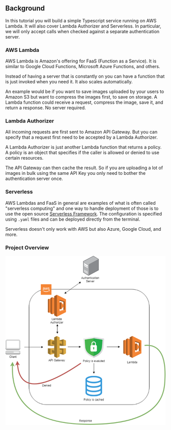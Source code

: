 ## Background
In this tutorial you will build a simple Typescript service running on AWS Lambda. It will also cover Lambda Authorizer and Serverless. 
In particular, we will only accept calls when checked against a separate authentication server.

### AWS Lambda
AWS Lambda is Amazon's offering for FaaS (Function as a Service). It is similar to Google Cloud Functions, Microsoft Azure Functions, and others. 

Instead of having a server that is constantly on you can have a function that is just invoked when you need it. It also scales automatically.

An example would be if you want to save images uploaded by your users to Amazon S3 but want to compress the images first, to save on storage. 
A Lambda function could receive a request, compress the image, save it, and return a response. No server required.

### Lambda Authorizer
All incoming requests are first sent to Amazon API Gateway. But you can specify that a request first need to be accepted by a Lambda Authorizer. 

A Lambda Authorizer is just another Lambda function that returns a policy. A policy is an object that specifies if the caller is allowed or denied to use certain resources.

The API Gateway can then cache the result. So if you are uploading a lot of images in bulk using the same API Key you only need to bother the authentication server once. 

### Serverless
AWS Lambdas and FaaS in general are examples of what is often called "serverless computing" and one way to handle deployment of those is to use the open source [Serverless Framework](https://www.serverless.com/). 
The configuration is specified using `.yaml` files and can be deployed directly from the terminal.

Serverless doesn't only work with AWS but also Azure, Google Cloud, and more.

### Project Overview
![API Overview](assets/lambda-authorizer.png)
